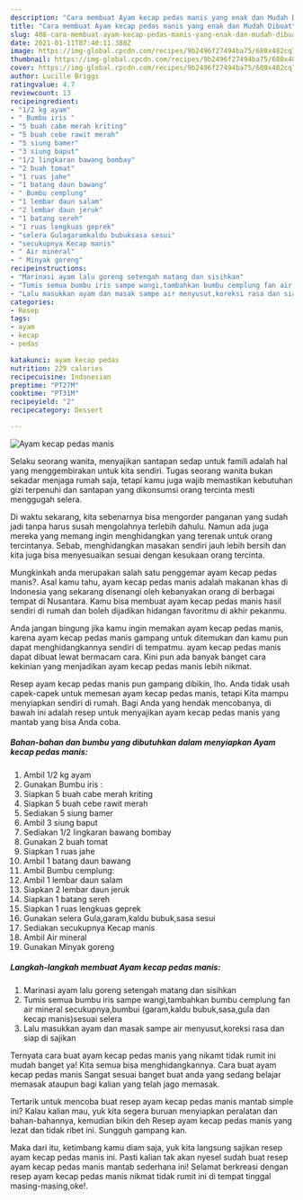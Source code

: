 ```yaml
---
description: "Cara membuat Ayam kecap pedas manis yang enak dan Mudah Dibuat"
title: "Cara membuat Ayam kecap pedas manis yang enak dan Mudah Dibuat"
slug: 408-cara-membuat-ayam-kecap-pedas-manis-yang-enak-dan-mudah-dibuat
date: 2021-01-11T07:40:11.388Z
image: https://img-global.cpcdn.com/recipes/9b2496f27494ba75/680x482cq70/ayam-kecap-pedas-manis-foto-resep-utama.jpg
thumbnail: https://img-global.cpcdn.com/recipes/9b2496f27494ba75/680x482cq70/ayam-kecap-pedas-manis-foto-resep-utama.jpg
cover: https://img-global.cpcdn.com/recipes/9b2496f27494ba75/680x482cq70/ayam-kecap-pedas-manis-foto-resep-utama.jpg
author: Lucille Briggs
ratingvalue: 4.7
reviewcount: 13
recipeingredient:
- "1/2 kg ayam"
- " Bumbu iris "
- "5 buah cabe merah kriting"
- "5 buah cebe rawit merah"
- "5 siung bamer"
- "3 siung baput"
- "1/2 lingkaran bawang bombay"
- "2 buah tomat"
- "1 ruas jahe"
- "1 batang daun bawang"
- " Bumbu cemplung"
- "1 lembar daun salam"
- "2 lembar daun jeruk"
- "1 batang sereh"
- "1 ruas lengkuas geprek"
- "selera Gulagaramkaldu bubuksasa sesui"
- "secukupnya Kecap manis"
- " Air mineral"
- " Minyak goreng"
recipeinstructions:
- "Marinasi ayam lalu goreng setengah matang dan sisihkan"
- "Tumis semua bumbu iris sampe wangi,tambahkan bumbu cemplung fan air mineral secukupnya,bumbui (garam,kaldu bubuk,sasa,gula dan kecap manis)sesuai selera"
- "Lalu masukkan ayam dan masak sampe air menyusut,koreksi rasa dan siap di sajikan"
categories:
- Resep
tags:
- ayam
- kecap
- pedas

katakunci: ayam kecap pedas 
nutrition: 229 calories
recipecuisine: Indonesian
preptime: "PT27M"
cooktime: "PT31M"
recipeyield: "2"
recipecategory: Dessert

---
```



![Ayam kecap pedas manis](https://img-global.cpcdn.com/recipes/9b2496f27494ba75/680x482cq70/ayam-kecap-pedas-manis-foto-resep-utama.jpg)

Selaku seorang wanita, menyajikan santapan sedap untuk famili adalah hal yang menggembirakan untuk kita sendiri. Tugas seorang  wanita bukan sekadar menjaga rumah saja, tetapi kamu juga wajib memastikan kebutuhan gizi terpenuhi dan santapan yang dikonsumsi orang tercinta mesti menggugah selera.

Di waktu  sekarang, kita sebenarnya bisa mengorder panganan yang sudah jadi tanpa harus susah mengolahnya terlebih dahulu. Namun ada juga mereka yang memang ingin menghidangkan yang terenak untuk orang tercintanya. Sebab, menghidangkan masakan sendiri jauh lebih bersih dan kita juga bisa menyesuaikan sesuai dengan kesukaan orang tercinta. 



Mungkinkah anda merupakan salah satu penggemar ayam kecap pedas manis?. Asal kamu tahu, ayam kecap pedas manis adalah makanan khas di Indonesia yang sekarang disenangi oleh kebanyakan orang di berbagai tempat di Nusantara. Kamu bisa membuat ayam kecap pedas manis hasil sendiri di rumah dan boleh dijadikan hidangan favoritmu di akhir pekanmu.

Anda jangan bingung jika kamu ingin memakan ayam kecap pedas manis, karena ayam kecap pedas manis gampang untuk ditemukan dan kamu pun dapat menghidangkannya sendiri di tempatmu. ayam kecap pedas manis dapat dibuat lewat bermacam cara. Kini pun ada banyak banget cara kekinian yang menjadikan ayam kecap pedas manis lebih nikmat.

Resep ayam kecap pedas manis pun gampang dibikin, lho. Anda tidak usah capek-capek untuk memesan ayam kecap pedas manis, tetapi Kita mampu menyiapkan sendiri di rumah. Bagi Anda yang hendak mencobanya, di bawah ini adalah resep untuk menyajikan ayam kecap pedas manis yang mantab yang bisa Anda coba.

<!--inarticleads1-->

##### Bahan-bahan dan bumbu yang dibutuhkan dalam menyiapkan Ayam kecap pedas manis:

1. Ambil 1/2 kg ayam
1. Gunakan  Bumbu iris :
1. Siapkan 5 buah cabe merah kriting
1. Siapkan 5 buah cebe rawit merah
1. Sediakan 5 siung bamer
1. Ambil 3 siung baput
1. Sediakan 1/2 lingkaran bawang bombay
1. Gunakan 2 buah tomat
1. Siapkan 1 ruas jahe
1. Ambil 1 batang daun bawang
1. Ambil  Bumbu cemplung:
1. Ambil 1 lembar daun salam
1. Siapkan 2 lembar daun jeruk
1. Siapkan 1 batang sereh
1. Siapkan 1 ruas lengkuas geprek
1. Gunakan selera Gula,garam,kaldu bubuk,sasa sesui
1. Sediakan secukupnya Kecap manis
1. Ambil  Air mineral
1. Gunakan  Minyak goreng




<!--inarticleads2-->

##### Langkah-langkah membuat Ayam kecap pedas manis:

1. Marinasi ayam lalu goreng setengah matang dan sisihkan
1. Tumis semua bumbu iris sampe wangi,tambahkan bumbu cemplung fan air mineral secukupnya,bumbui (garam,kaldu bubuk,sasa,gula dan kecap manis)sesuai selera
1. Lalu masukkan ayam dan masak sampe air menyusut,koreksi rasa dan siap di sajikan




Ternyata cara buat ayam kecap pedas manis yang nikamt tidak rumit ini mudah banget ya! Kita semua bisa menghidangkannya. Cara buat ayam kecap pedas manis Sangat sesuai banget buat anda yang sedang belajar memasak ataupun bagi kalian yang telah jago memasak.

Tertarik untuk mencoba buat resep ayam kecap pedas manis mantab simple ini? Kalau kalian mau, yuk kita segera buruan menyiapkan peralatan dan bahan-bahannya, kemudian bikin deh Resep ayam kecap pedas manis yang lezat dan tidak ribet ini. Sungguh gampang kan. 

Maka dari itu, ketimbang kamu diam saja, yuk kita langsung sajikan resep ayam kecap pedas manis ini. Pasti kalian tak akan nyesel sudah buat resep ayam kecap pedas manis mantab sederhana ini! Selamat berkreasi dengan resep ayam kecap pedas manis nikmat tidak rumit ini di tempat tinggal masing-masing,oke!.

